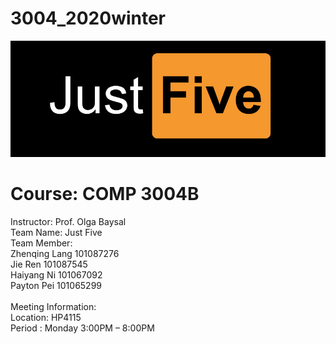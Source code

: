 # 3004_2020winter 
![alt text](team_logo.PNG)
# Course: COMP 3004B</br>
Instructor: Prof. Olga Baysal</br>
Team Name: Just Five</br>
Team Member:</br>
      Zhenqing Lang    	 101087276</br>
      Jie      Ren 	     101087545</br>
      Haiyang  Ni	 	 101067092</br>
      Payton   Pei	  	 101065299</br>
</br>
Meeting Information:</br>
	Location: HP4115</br>
	Period 	: Monday 3:00PM – 8:00PM</br>
